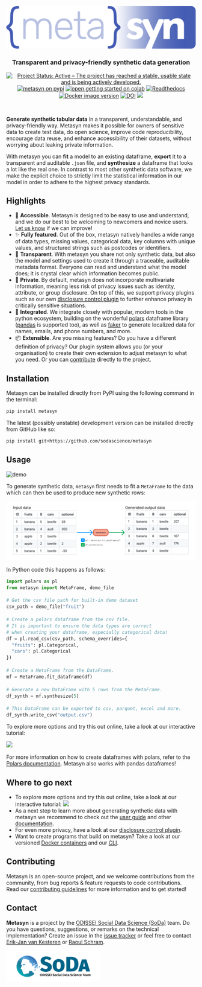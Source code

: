 <p align="center">
  <img src="https://github.com/sodascience/metasyn/blob/main/docs/source/images/logos/blue.svg" width="600px" alt="Metasyn logo"></img>
  <h3 align="center">Transparent and privacy-friendly synthetic data generation</h3>
  <p align="center">
    <span>
        <a href="https://www.repostatus.org/#active"><img src="https://www.repostatus.org/badges/latest/active.svg" alt="Project Status: Active – The project has reached a stable, usable state and is being actively developed." /></a>
        <a href="https://pypi.org/project/metasyn"><img src="https://img.shields.io/pypi/pyversions/metasyn" alt="metasyn on pypi"></img></a>
        <a href="https://colab.research.google.com/github/sodascience/metasyn/blob/main/examples/getting_started.ipynb"><img src="https://colab.research.google.com/assets/colab-badge.svg" alt="open getting started on colab"></img></a>
        <a href="https://metasyn.readthedocs.io/en/latest/index.html"><img src="https://readthedocs.org/projects/metasyn/badge/?version=latest" alt="Readthedocs"></img></a>
        <a href="https://hub.docker.com/r/sodateam/metasyn"><img src="https://img.shields.io/docker/v/sodateam/metasyn?logo=docker&label=docker&color=blue" alt="Docker image version"></img></a>
        <a href="https://zenodo.org/doi/10.5281/zenodo.7696031"><img src="https://zenodo.org/badge/DOI/10.5281/zenodo.7696031.svg" alt="DOI"></a>
        <a href="https://joss.theoj.org/papers/43fd4234e18bfd94b952aea35db8b883"><img src="https://joss.theoj.org/papers/43fd4234e18bfd94b952aea35db8b883/status.svg"></a>
    </span>
  </p>
</p>
<br/>

__Generate synthetic tabular data__ in a transparent, understandable, and privacy-friendly way. Metasyn makes it possible for owners of sensitive data to create test data, do open science, improve code reproducibility, encourage data reuse, and enhance accessibility of their datasets, without worrying about leaking private information. 

With metasyn you can __fit__ a model to an existing dataframe, __export__ it to a transparent and auditable `.json` file, and __synthesize__ a dataframe that looks a lot like the real one. In contrast to most other synthetic data software, we make the explicit choice to strictly limit the statistical information in our model in order to adhere to the highest privacy standards.

## Highlights
- 👋 __Accessible__. Metasyn is designed to be easy to use and understand, and we do our best to be welcoming to newcomers and novice users. [Let us know](https://github.com/sodascience/metasyn/issues/new) if we can improve!
- ✨ __Fully featured__. Out of the box, metasyn natively handles a wide range of data types, missing values, categorical data, key columns with unique values, and structured strings such as postcodes or identifiers.
- 🔎 __Transparent__. With metasyn you share not only synthetic data, but also the model and settings used to create it through a traceable, auditable metadata format. Everyone can read and understand what the model does; it is crystal clear which information becomes public.
- 🔐 __Private__. By default, metasyn does not incorporate multivariate information, meaning less risk of privacy issues such as identity, attribute, or group disclosure. On top of this, we support privacy plugins such as our own [disclosure control plugin](https://github.com/sodascience/metasyn-disclosure-control) to further enhance privacy in critically sensitive situations.
- 🔗 __Integrated__. We integrate closely with popular, modern tools in the python ecosystem, building on the wonderful [polars](https://pola.rs/) dataframe library ([pandas](https://pandas.pydata.org/) is supported too), as well as [faker](https://faker.readthedocs.io/en/master/) to generate localized data for names, emails, and phone numbers, and more.
- 📦 __Extensible__. Are you missing features? Do you have a different definition of privacy? Our plugin system allows you (or your organisation) to create their own extension to adjust metasyn to what you need. Or you can [contribute](#contributing) directly to the project.

## Installation
Metasyn can be installed directly from PyPI using the following command in the terminal:

```sh
pip install metasyn
```

The latest (possibly unstable) development version can be installed directly from GitHub like so:

```sh
pip install git+https://github.com/sodascience/metasyn
```

## Usage

![demo](https://github.com/user-attachments/assets/f3982077-4a02-4a41-b88c-d5145ef8bdd7)

To generate synthetic data, `metasyn` first needs to fit a `MetaFrame` to the data which can then be used to produce new synthetic rows:

![Example input and output](https://github.com/sodascience/metasyn/blob/main/docs/source/images/example_input_output_concise.png)

In Python code this happens as follows:

```python
import polars as pl
from metasyn import MetaFrame, demo_file

# Get the csv file path for built-in demo dataset
csv_path = demo_file("fruit")

# Create a polars dataframe from the csv file.
# It is important to ensure the data types are correct  
# when creating your dataframe, especially categorical data!
df = pl.read_csv(csv_path, schema_overrides={
  "fruits": pl.Categorical, 
  "cars": pl.Categorical
})

# Create a MetaFrame from the DataFrame.
mf = MetaFrame.fit_dataframe(df)

# Generate a new DataFrame with 5 rows from the MetaFrame.
df_synth = mf.synthesize(5)

# This DataFrame can be exported to csv, parquet, excel and more.
df_synth.write_csv("output.csv")
```

To explore more options and try this out online, take a look at our interactive tutorial:

[![](https://colab.research.google.com/assets/colab-badge.svg)](https://colab.research.google.com/github/sodascience/metasyn/blob/main/examples/getting_started.ipynb)

For more information on how to create dataframes with polars, refer to the [Polars documentation](https://pola.rs/). Metasyn also works with pandas dataframes!

## Where to go next

- To explore more options and try this out online, take a look at our interactive tutorial: [![](https://colab.research.google.com/assets/colab-badge.svg)](https://colab.research.google.com/github/sodascience/metasyn/blob/main/examples/getting_started.ipynb)
- As a next step to learn more about generating synthetic data with metasyn we recommend to check out the [user guide](https://metasyn.readthedocs.io/en/latest/usage/usage.html) and other [documentation](https://metasyn.readthedocs.io/en/latest/about/metasyn_in_detail.html).
- For even more privacy, have a look at our [disclosure control plugin](https://github.com/sodascience/metasyn-disclosure-control).
- Want to create programs that build on metasyn? Take a look at our versioned [Docker containers](https://hub.docker.com/r/sodateam/metasyn) and our [CLI](https://metasyn.readthedocs.io/en/latest/usage/cli.html).

## Contributing
Metasyn is an open-source project, and we welcome contributions from the community, from bug reports & feature requests to code contributions. Read our [contributing guidelines](.github/CONTRIBUTING.md) for more information and to get started!

## Contact
**Metasyn** is a project by the [ODISSEI Social Data Science (SoDa)](https://odissei-data.nl/nl/soda/) team.
Do you have questions, suggestions, or remarks on the technical implementation? Create an issue in the [issue tracker](https://github.com/sodascience/metasyn/issues) or feel free to contact [Erik-Jan van Kesteren](https://github.com/vankesteren) or [Raoul Schram](https://github.com/qubixes).

<img src="docs/source/images/logos/soda.png" alt="SoDa logo" width="250px"/> 
